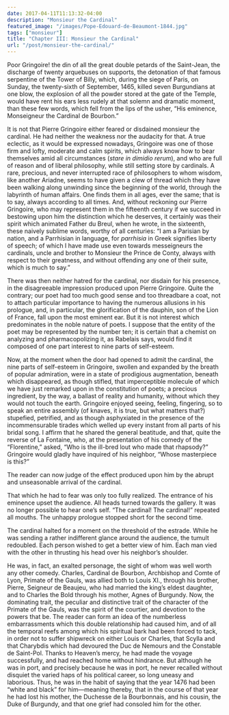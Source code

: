 ```yaml
---
date: 2017-04-11T11:13:32-04:00
description: "Monsieur the Cardinal"
featured_image: "/images/Pope-Edouard-de-Beaumont-1844.jpg"
tags: ["monsieur"]
title: "Chapter III: Monsieur the Cardinal"
url: "/post/monsieur-the-cardinal/"
---
```


Poor Gringoire! the din of all the great double petards of the Saint-Jean,
the discharge of twenty arquebuses on supports, the detonation of that
famous serpentine of the Tower of Billy, which, during the siege of Paris,
on Sunday, the twenty-sixth of September, 1465, killed seven Burgundians
at one blow, the explosion of all the powder stored at the gate of the
Temple, would have rent his ears less rudely at that solemn and dramatic
moment, than these few words, which fell from the lips of the usher, “His
eminence, Monseigneur the Cardinal de Bourbon.”

It is not that Pierre Gringoire either feared or disdained monsieur the
cardinal. He had neither the weakness nor the audacity for that. A true
eclectic, as it would be expressed nowadays, Gringoire was one of those
firm and lofty, moderate and calm spirits, which always know how to bear
themselves amid all circumstances (_stare in dimidio rerum_), and who
are full of reason and of liberal philosophy, while still setting store by
cardinals. A rare, precious, and never interrupted race of philosophers to
whom wisdom, like another Ariadne, seems to have given a clew of thread
which they have been walking along unwinding since the beginning of the
world, through the labyrinth of human affairs. One finds them in all ages,
ever the same; that is to say, always according to all times. And, without
reckoning our Pierre Gringoire, who may represent them in the fifteenth
century if we succeed in bestowing upon him the distinction which he
deserves, it certainly was their spirit which animated Father du Breul,
when he wrote, in the sixteenth, these naively sublime words, worthy of
all centuries: “I am a Parisian by nation, and a Parrhisian in language,
for _parrhisia_ in Greek signifies liberty of speech; of which I have
made use even towards messeigneurs the cardinals, uncle and brother to
Monsieur the Prince de Conty, always with respect to their greatness, and
without offending any one of their suite, which is much to say.”

There was then neither hatred for the cardinal, nor disdain for his
presence, in the disagreeable impression produced upon Pierre Gringoire.
Quite the contrary; our poet had too much good sense and too threadbare a
coat, not to attach particular importance to having the numerous allusions
in his prologue, and, in particular, the glorification of the dauphin, son
of the Lion of France, fall upon the most eminent ear. But it is not
interest which predominates in the noble nature of poets. I suppose that
the entity of the poet may be represented by the number ten; it is certain
that a chemist on analyzing and pharmacopolizing it, as Rabelais says,
would find it composed of one part interest to nine parts of self-esteem.

Now, at the moment when the door had opened to admit the cardinal, the
nine parts of self-esteem in Gringoire, swollen and expanded by the breath
of popular admiration, were in a state of prodigious augmentation, beneath
which disappeared, as though stifled, that imperceptible molecule of which
we have just remarked upon in the constitution of poets; a precious
ingredient, by the way, a ballast of reality and humanity, without which
they would not touch the earth. Gringoire enjoyed seeing, feeling,
fingering, so to speak an entire assembly (of knaves, it is true, but what
matters that?) stupefied, petrified, and as though asphyxiated in the
presence of the incommensurable tirades which welled up every instant from
all parts of his bridal song. I affirm that he shared the general
beatitude, and that, quite the reverse of La Fontaine, who, at the
presentation of his comedy of the “Florentine,” asked, “Who is the
ill-bred lout who made that rhapsody?” Gringoire would gladly have
inquired of his neighbor, “Whose masterpiece is this?”

The reader can now judge of the effect produced upon him by the abrupt and
unseasonable arrival of the cardinal.

That which he had to fear was only too fully realized. The entrance of his
eminence upset the audience. All heads turned towards the gallery. It was
no longer possible to hear one’s self. “The cardinal! The cardinal!”
repeated all mouths. The unhappy prologue stopped short for the second
time.

The cardinal halted for a moment on the threshold of the estrade. While he
was sending a rather indifferent glance around the audience, the tumult
redoubled. Each person wished to get a better view of him. Each man vied
with the other in thrusting his head over his neighbor’s shoulder.

He was, in fact, an exalted personage, the sight of whom was well worth
any other comedy. Charles, Cardinal de Bourbon, Archbishop and Comte of
Lyon, Primate of the Gauls, was allied both to Louis XI., through his
brother, Pierre, Seigneur de Beaujeu, who had married the king’s eldest
daughter, and to Charles the Bold through his mother, Agnes of Burgundy.
Now, the dominating trait, the peculiar and distinctive trait of the
character of the Primate of the Gauls, was the spirit of the courtier, and
devotion to the powers that be. The reader can form an idea of the
numberless embarrassments which this double relationship had caused him,
and of all the temporal reefs among which his spiritual bark had been
forced to tack, in order not to suffer shipwreck on either Louis or
Charles, that Scylla and that Charybdis which had devoured the Duc de
Nemours and the Constable de Saint-Pol. Thanks to Heaven’s mercy, he had
made the voyage successfully, and had reached home without hindrance. But
although he was in port, and precisely because he was in port, he never
recalled without disquiet the varied haps of his political career, so long
uneasy and laborious. Thus, he was in the habit of saying that the year
1476 had been “white and black” for him—meaning thereby, that in the
course of that year he had lost his mother, the Duchesse de la
Bourbonnais, and his cousin, the Duke of Burgundy, and that one grief had
consoled him for the other.
